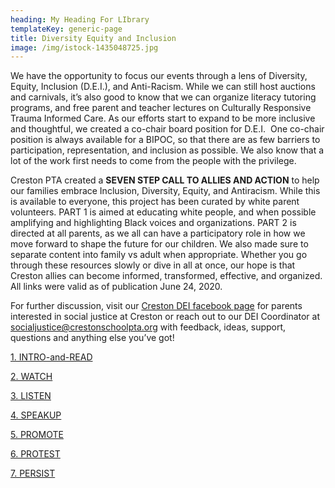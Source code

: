 ```yaml
---
heading: My Heading For LIbrary
templateKey: generic-page
title: Diversity Equity and Inclusion
image: /img/istock-1435048725.jpg
---
```

We have the opportunity to focus our events through a lens of Diversity, Equity, Inclusion (D.E.I.), and Anti-Racism. While we can still host auctions and carnivals, it’s also good to know that we can organize literacy tutoring programs, and free parent and teacher lectures on Culturally Responsive Trauma Informed Care. As our efforts start to expand to be more inclusive and thoughtful, we created a co-chair board position for D.E.I.  One co-chair position is always available for a BIPOC, so that there are as few barriers to participation, representation, and inclusion as possible. We also know that a lot of the work first needs to come from the people with the privilege.

Creston PTA created a **SEVEN STEP CALL TO ALLIES AND ACTION** to help our families embrace Inclusion, Diversity, Equity, and Antiracism. While this is available to everyone, this project has been curated by white parent volunteers. PART 1 is aimed at educating white people, and when possible amplifying and highlighting Black voices and organizations. PART 2 is directed at all parents, as we all can have a participatory role in how we move forward to shape the future for our children. We also made sure to separate content into family vs adult when appropriate. Whether you go through these resources slowly or dive in all at once, our hope is that Creston allies can become informed, transformed, effective, and organized. All links were valid as of publication June 24, 2020.

For further discussion, visit our [Creston DEI facebook page](<https://www.facebook.com/groups/crestonidea>) for parents interested in social justice at Creston or reach out to our DEI Coordinator at socialjustice@crestonschoolpta.org with feedback, ideas, support, questions and anything else you’ve got!

[1. INTRO-and-READ](https://crestonschoolpta.org/wp-content/uploads/2021/01/1-INTRO-and-READ.pdf)

[2. WATCH](https://crestonschoolpta.org/wp-content/uploads/2021/01/2WATCH.pdf)

[3. LISTEN](https://crestonschoolpta.org/wp-content/uploads/2021/01/3-LISTEN.pdf)

[4. SPEAKUP](https://crestonschoolpta.org/wp-content/uploads/2021/01/4SPEAKUP.pdf)

[5. PROMOTE](https://crestonschoolpta.org/wp-content/uploads/2021/01/5PROMOTE.pdf)

[6. PROTEST](https://crestonschoolpta.org/wp-content/uploads/2021/01/6-PROTEST.pdf)

[7. PERSIST](https://crestonschoolpta.org/wp-content/uploads/2021/01/7-PERSIST.pdf)